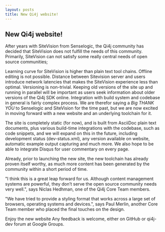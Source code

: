 ```yaml
---
layout: posts
title: New Qi4j website!
---
```

## New Qi4j website!

After years with SiteVision from Senselogic, the Qi4j community has decided that SiteVision does not fulfill the needs of this community. Primarily, SiteVision can not satisfy some really central needs of open source communities;

Learning curve for SiteVision is higher than plain text tool chains.
Offline editing is not possible.
Distance between Sitevision server and users introduce network latencies that makes the SiteVision experience less than optimal.
Versioning is non-trivial. Keeping old versions of the site up and running in parallel will be important as users seek information about older versions of the Qi4j SDK online.
Integration with build system and codebase in general is fairly complex process.
We are therefor saying a *Big THANK YOU* to Senselogic and SiteVision for the time past, but we are now excited in moving forward with a new website and an underlying toolchain for it.

The site is completely static (for now), and is built from AsciiDoc plain text documents, plus various build-time integrations with the codebase, such as code snippets, and we will expand on this in the future, including development status (dev-status.xml), any version available on website, automatic example output capturing and much more. We also hope to be able to integrate Disqus for user commentary on every page.

Already, prior to launching the new site, the new toolchain has already proven itself worthy, as much more content has been generated by the community within a short period of time.

"I think this is a great leap forward for us. Although content management systems are powerful, they don’t serve the open source community needs very well.", says Niclas Hedhman, one of the Qi4j Core Team members.

"We have tried to provide a styling format that works across a large set of browsers, operating systems and devices.", says Paul Merlin, another Core Team member who placed the final touches on the design.

Enjoy the new website
Any feedback is welcome, either on GitHub or qi4j-dev forum at Google Groups.
